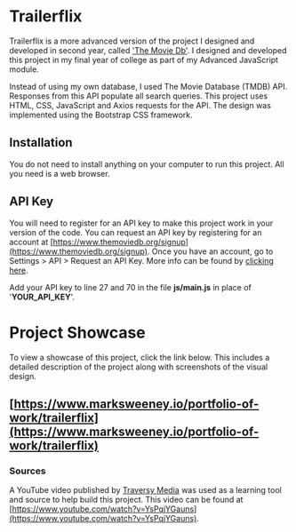 # Trailerflix

Trailerflix is a more advanced version of the project I designed and developed in second year, called ['The Movie Db'](https://github.com/MarkSweeney96/the_movie_db). I designed and developed this project in my final year of college as part of my Advanced JavaScript module.

Instead of using my own database, I used The Movie Database (TMDB) API. Responses from this API populate all search queries. This project uses HTML, CSS, JavaScript and Axios requests for the API. The design was implemented using the Bootstrap CSS framework.

## Installation
You do not need to install anything on your computer to run this project. All you need is a web browser.

## API Key
You will need to register for an API key to make this project work in your version of the code. You can request an API key by registering for an account at [https://www.themoviedb.org/signup](https://www.themoviedb.org/signup). Once you have an account, go to Settings > API > Request an API Key. More info can be found by [clicking here](https://developers.themoviedb.org/3/getting-started/introduction).

Add your API key to line 27 and 70 in the file __js/main.js__ in place of '__YOUR_API_KEY__'.

# Project Showcase
To view a showcase of this project, click the link below. This includes a detailed description of the project along with screenshots of the visual design.

## [https://www.marksweeney.io/portfolio-of-work/trailerflix](https://www.marksweeney.io/portfolio-of-work/trailerflix)

### Sources
A YouTube video published by [Traversy Media](https://www.youtube.com/channel/UC29ju8bIPH5as8OGnQzwJyA) was used as a learning tool and source to help build this project. This video can be found at [https://www.youtube.com/watch?v=YsPqjYGauns](https://www.youtube.com/watch?v=YsPqjYGauns).
